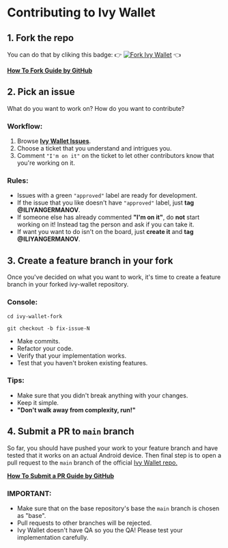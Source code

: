 # Contributing to Ivy Wallet

## 1. Fork the repo

You can do that by cliking this badge: 👉 [![Fork Ivy Wallet](https://img.shields.io/github/forks/Ivy-Apps/ivy-wallet?logo=github
)](https://github.com/Ivy-Apps/ivy-wallet/fork) 👈

**[How To Fork Guide by GitHub](https://docs.github.com/en/get-started/quickstart/fork-a-repo)**

## 2. Pick an issue

What do you want to work on? How do you want to contribute?

### Workflow:

1. Browse **[Ivy Wallet Issues](https://github.com/Ivy-Apps/ivy-wallet/issues)**.
2. Choose a ticket that you understand and intrigues you.
3. Comment `"I'm on it"` on the ticket to let other contributors know that you're working on it.

### Rules:

- Issues with a green `"approved"` label are ready for development.
- If the issue that you like doesn't have `"approved"` label, just **tag @ILIYANGERMANOV**.
- If someone else has already commented **"I'm on it"**, do **not** start working on it! Instead tag the person and ask if you can take it.
- If want you want to do isn't on the board, just **create it** and **tag @ILIYANGERMANOV**.

## 3. Create a feature branch in your fork

Once you've decided on what you want to work, it's time to create a feature branch in your forked ivy-wallet repository.

### Console:

`cd ivy-wallet-fork`

`git checkout -b fix-issue-N`

- Make commits.
- Refactor your code.
- Verify that your implementation works.
- Test that you haven't broken existing features.

### Tips:

- Make sure that you didn't break anything with your changes.
- Keep it simple.
- **"Don't walk away from complexity, run!"**

## 4. Submit a PR to `main` branch

So far, you should have pushed your work to your feature branch and have tested
that it works on an actual Android device.
Then final step is to open a pull request to the `main` branch of the
official [Ivy Wallet repo.](https://github.com/Ivy-Apps/ivy-wallet/pulls)

**[How To Submit a PR Guide by GitHub](https://docs.github.com/en/pull-requests/collaborating-with-pull-requests/proposing-changes-to-your-work-with-pull-requests/creating-a-pull-request-from-a-fork)**

### IMPORTANT:

- Make sure that on the base repository's base the `main` branch is chosen as "base".
- Pull requests to other branches will be rejected.
- Ivy Wallet doesn't have QA so you the QA! Please test your implementation carefully.
